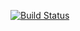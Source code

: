 [![Build Status](https://travis-ci.org/Netznarkose/how_const_get_works.svg?branch=master)](https://travis-ci.org/Netznarkose/how_const_get_works)
